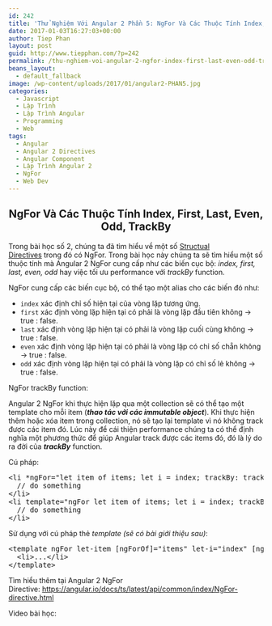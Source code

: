 ```yaml
---
id: 242
title: 'Thử Nghiệm Với Angular 2 Phần 5: NgFor Và Các Thuộc Tính Index, First, Last, Even, Odd, TrackBy'
date: 2017-01-03T16:27:03+00:00
author: Tiep Phan
layout: post
guid: http://www.tiepphan.com/?p=242
permalink: /thu-nghiem-voi-angular-2-ngfor-index-first-last-even-odd-trackby/
beans_layout:
  - default_fallback
image: /wp-content/uploads/2017/01/angular2-PHAN5.jpg
categories:
  - Javascript
  - Lập Trình
  - Lập Trình Angular
  - Programming
  - Web
tags:
  - Angular
  - Angular 2 Directives
  - Angular Component
  - Lập Trình Angular 2
  - NgFor
  - Web Dev
---
```

<h2 style="text-align: center;">
  NgFor Và Các Thuộc Tính Index, First, Last, Even, Odd, TrackBy
</h2>

Trong bài học số 2, chúng ta đã tìm hiểu về một số <a href="http://www.tiepphan.com/thu-nghiem-voi-angular-2-built-in-directives-ngif-ngfor-ngswitchcase/" target="_blank">Structual Directives</a> trong đó có NgFor. Trong bài học này chúng ta sẽ tìm hiểu một số thuộc tính mà Angular 2 NgFor cung cấp như các biến cục bộ: _index, first, last, even, odd_ hay việc tối ưu performance với _trackBy_ function.

<!--more-->

NgFor cung cấp các biến cục bộ, có thể tạo một alias cho các biến đó như:

  * `index` xác định chỉ số hiện tại của vòng lặp tương ứng.
  * `first` xác định vòng lặp hiện tại có phải là vòng lặp đầu tiên không -> true : false.
  * `last` xác định vòng lặp hiện tại có phải là vòng lặp cuối cùng không -> true : false.
  * `even` xác định vòng lặp hiện tại có phải là vòng lặp có chỉ số chẵn không -> true : false.
  * `odd` xác định vòng lặp hiện tại có phải là vòng lặp có chỉ số lẻ không -> true : false.

NgFor trackBy function:

Angular 2 NgFor khi thực hiện lặp qua một collection sẽ có thể tạo một template cho mỗi item (_**thao tác với các immutable object**_). Khi thực hiện thêm hoặc xóa item trong collection, nó sẽ tạo lại template vì nó không track được các item đó. Lúc này để cái thiện performance chúng ta có thể định nghĩa một phương thức để giúp Angular track được các items đó, đó là lý do ra đời của _**trackBy**_ function.

Cú pháp:

<pre class="brush:html;">&lt;li *ngFor="let item of items; let i = index; trackBy: trackByFn"&gt;
  // do something
&lt;/li&gt;
&lt;li template="ngFor let item of items; let i = index; trackBy: trackByFn"&gt;
  // do something
&lt;/li&gt;</pre>

Sử dụng với cú pháp thẻ _template (sẽ có bài giới thiệu sau)_:

<pre class="brush:html;">&lt;template ngFor let-item [ngForOf]="items" let-i="index" [ngForTrackBy]="trackByFn"&gt;
  &lt;li&gt;...&lt;/li&gt;
&lt;/template&gt;
</pre>

Tìm hiểu thêm tại Angular 2 NgFor Directive: <a href="https://angular.io/docs/ts/latest/api/common/index/NgFor-directive.html" target="_blank">https://angular.io/docs/ts/latest/api/common/index/NgFor-directive.html</a>

Video bài học: